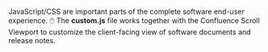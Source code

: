 JavaScript/CSS are important parts of the complete software end-user experience.
🖱️ The **custom.js** file works together with the Confluence Scroll Viewport to customize the client-facing view of software documents and release notes.
